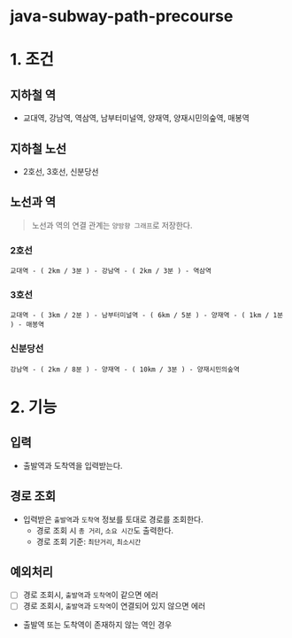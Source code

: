 # java-subway-path-precourse

# 1. 조건

## 지하철 역

- 교대역, 강남역, 역삼역, 남부터미널역, 양재역, 양재시민의숲역, 매봉역

## 지하철 노선

- 2호선, 3호선, 신분당선

## 노선과 역

> 노선과 역의 연결 관계는 `양방향 그래프`로 저장한다.

### 2호선

```
교대역 - ( 2km / 3분 ) - 강남역 - ( 2km / 3분 ) - 역삼역
```

### 3호선

```
교대역 - ( 3km / 2분 ) - 남부터미널역 - ( 6km / 5분 ) - 양재역 - ( 1km / 1분 ) - 매봉역
```

### 신분당선

```
강남역 - ( 2km / 8분 ) - 양재역 - ( 10km / 3분 ) - 양재시민의숲역
```

# 2. 기능

## 입력

- 출발역과 도착역을 입력받는다.

## 경로 조회

- 입력받은 `출발역`과 `도착역` 정보를 토대로 경로를 조회한다.
  - 경로 조회 시 `총 거리`, `소요 시간`도 출력한다.
  - 경로 조회 기준: `최단거리`, `최소시간`

## 예외처리

- [ ] 경로 조회시, `출발역`과 `도착역`이 같으면 에러
- [ ] 경로 조회시, `출발역`과 `도착역`이 연결되어 있지 않으면 에러
- 출발역 또는 도착역이 존재하지 않는 역인 경우

